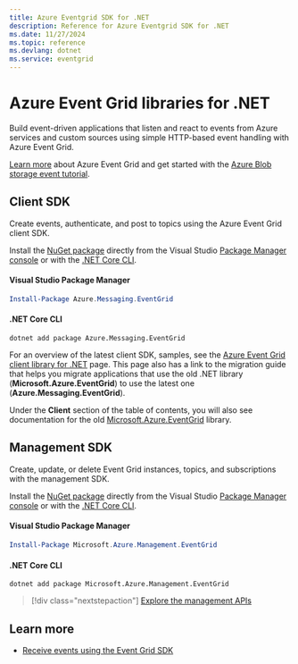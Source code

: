 ```yaml
---
title: Azure Eventgrid SDK for .NET
description: Reference for Azure Eventgrid SDK for .NET
ms.date: 11/27/2024
ms.topic: reference
ms.devlang: dotnet
ms.service: eventgrid
---
```

# Azure Event Grid libraries for .NET
Build event-driven applications that listen and react to events from Azure services and custom sources using simple HTTP-based event handling with Azure Event Grid.

[Learn more](/azure/event-grid/overview) about Azure Event Grid and get started with the [Azure Blob storage event tutorial](/azure/event-grid/blob-event-quickstart-portal). 

## Client SDK

Create events, authenticate, and post to topics using the Azure Event Grid client SDK.

Install the [NuGet package](https://www.nuget.org/packages/Azure.Messaging.EventGrid/) directly from the Visual Studio [Package Manager console][PackageManager] or with the [.NET Core CLI][DotNetCLI].

#### Visual Studio Package Manager

```powershell
Install-Package Azure.Messaging.EventGrid
```

#### .NET Core CLI

```dotnetcli
dotnet add package Azure.Messaging.EventGrid
```

For an overview of the latest client SDK, samples, see the [Azure Event Grid client library for .NET](https://github.com/Azure/azure-sdk-for-net/tree/main/sdk/eventgrid/Azure.Messaging.EventGrid) page. This page also has a link to the migration guide that helps you migrate applications that use the old .NET library (**Microsoft.Azure.EventGrid**) to use the latest one (**Azure.Messaging.EventGrid**).

Under the **Client** section of the table of contents, you will also see documentation for the old [Microsoft.Azure.EventGrid](/dotnet/api/microsoft.azure.eventgrid) library. 


## Management SDK

Create, update, or delete Event Grid instances, topics, and subscriptions with the management SDK.

Install the [NuGet package](https://www.nuget.org/packages/Microsoft.Azure.Management.EventGrid) directly from the Visual Studio [Package Manager console][PackageManager] or with the [.NET Core CLI][DotNetCLI].


#### Visual Studio Package Manager

```powershell
Install-Package Microsoft.Azure.Management.EventGrid
```

#### .NET Core CLI

```dotnetcli
dotnet add package Microsoft.Azure.Management.EventGrid
```

> [!div class="nextstepaction"]
> [Explore the management APIs](/dotnet/api/overview/azure/eventgrid/management)

## Learn more

- [Receive events using the Event Grid SDK](/azure/event-grid/receive-events)

[PackageManager]: /nuget/tools/package-manager-console
[DotNetCLI]: /dotnet/core/tools/dotnet-add-package